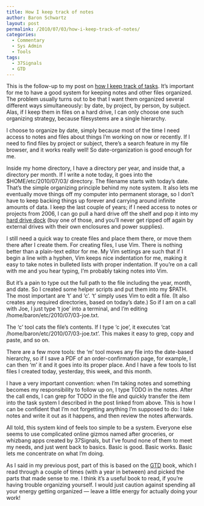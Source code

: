 ```yaml
---
title: How I keep track of notes
author: Baron Schwartz
layout: post
permalink: /2010/07/03/how-i-keep-track-of-notes/
categories:
  - Commentary
  - Sys Admin
  - Tools
tags:
  - 37Signals
  - GTD
---
```

This is the follow-up to my post on [how I keep track of tasks][1]. It&#8217;s important for me to have a good system for keeping notes and other files organized. The problem usually turns out to be that I want them organized several different ways simultaneously: by date, by project, by person, by subject. Alas, if I keep them in files on a hard drive, I can only choose one such organizing strategy, because filesystems are a single hierarchy.

I choose to organize by date, simply because most of the time I need access to notes and files about things I&#8217;m working on now or recently. If I need to find files by project or subject, there&#8217;s a search feature in my file browser, and it works really well! So date-organization is good enough for me.

Inside my home directory, I have a directory per year, and inside that, a directory per month. If I write a note today, it goes into the $HOME/etc/2010/07/03/ directory. The filename starts with today&#8217;s date. That&#8217;s the simple organizing principle behind my note system. It also lets me eventually move things off my computer into permanent storage, so I don&#8217;t have to keep backing things up forever and carrying around infinite amounts of data. I keep the last couple of years; if I need access to notes or projects from 2006, I can go pull a hard drive off the shelf and pop it into my [hard drive dock][2] (buy one of those, and you&#8217;ll never get ripped off again by external drives with their own enclosures and power supplies).

I still need a quick way to create files and place them there, or move them there after I create them. For creating files, I use Vim. There is nothing better than a plain-text editor for me. My Vim settings are such that if I begin a line with a hyphen, Vim keeps nice indentation for me, making it easy to take notes in bulleted lists with proper indentation. If you&#8217;re on a call with me and you hear typing, I&#8217;m probably taking notes into Vim.

But it&#8217;s a pain to type out the full path to the file including the year, month, and date. So I created some helper scripts and put them into my $PATH. The most important are &#8216;t&#8217; and &#8216;c&#8217;. &#8216;t&#8217; simply uses Vim to edit a file. (It also creates any required directories, based on today&#8217;s date.) So if I am on a call with Joe, I just type &#8216;t joe&#8217; into a terminal, and I&#8217;m editing /home/baron/etc/2010/07/03-joe.txt.

The &#8216;c&#8217; tool cats the file&#8217;s contents. If I type &#8216;c joe&#8217;, it executes &#8216;cat /home/baron/etc/2010/07/03-joe.txt&#8217;. This makes it easy to grep, copy and paste, and so on.

There are a few more tools: the &#8216;m&#8217; tool moves any file into the date-based hierarchy, so if I save a PDF of an order-confirmation page, for example, I can then &#8216;m&#8217; it and it goes into its proper place. And I have a few tools to list files I created today, yesterday, this week, and this month.

I have a very important convention: when I&#8217;m taking notes and something becomes my responsibility to follow up on, I type TODO in the notes. After the call ends, I can grep for TODO in the file and quickly transfer the item into the task system I described in the post linked from above. This is how I can be confident that I&#8217;m not forgetting anything I&#8217;m supposed to do: I take notes and write it out as it happens, and then review the notes afterwards.

All told, this system kind of feels too simple to be a system. Everyone else seems to use complicated online gizmos named after groceries, or whizbang apps created by 37Signals, but I&#8217;ve found none of them to meet my needs, and just went back to basics. Basic is good. Basic works. Basic lets me concentrate on what I&#8217;m doing.

As I said in my previous post, part of this is based on the [GTD][3] book, which I read through a couple of times (with a year in between) and picked the parts that made sense to me. I think it&#8217;s a useful book to read, if you&#8217;re having trouble organizing yourself. I would just caution against spending all your energy getting organized &#8212; leave a little energy for actually doing your work!

 [1]: http://www.xaprb.com/blog/2010/06/30/how-i-keep-track-of-tasks/
 [2]: http://www.amazon.com/Vantec-NexStar-NST-D200SU-2-5-Inch-3-5-Inch/dp/B001QFNDXE/?tag=xaprb-20
 [3]: http://www.amazon.com/Getting-Things-Done-Stress-Free-Productivity/dp/0142000280?tag=xaprb-20